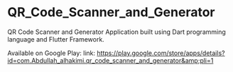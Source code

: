 # QR_Code_Scanner_and_Generator

QR Code Scanner and Generator Application built using Dart programming language and Flutter Framework.   

Available on Google Play: 
link: https://play.google.com/store/apps/details?id=com.Abdullah_alhakimi.qr_code_scanner_and_generator&amp;pli=1
